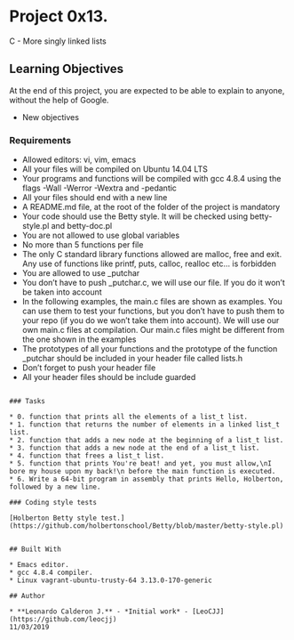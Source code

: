 # Project 0x13.

C - More singly linked lists

## Learning Objectives

At the end of this project, you are expected to be able to explain to anyone, without the help of Google.

* New objectives


### Requirements

* Allowed editors: vi, vim, emacs
* All your files will be compiled on Ubuntu 14.04 LTS
* Your programs and functions will be compiled with gcc 4.8.4 using the flags -Wall -Werror -Wextra and -pedantic
* All your files should end with a new line
* A README.md file, at the root of the folder of the project is mandatory
* Your code should use the Betty style. It will be checked using betty-style.pl and betty-doc.pl
* You are not allowed to use global variables
* No more than 5 functions per file
* The only C standard library functions allowed are malloc, free and exit. Any use of functions like printf, puts, calloc, realloc etc… is forbidden
* You are allowed to use _putchar
* You don’t have to push _putchar.c, we will use our file. If you do it won’t be taken into account
* In the following examples, the main.c files are shown as examples. You can use them to test your functions, but you don’t have to push them to your repo (if you do we won’t take them into account). We will use our own main.c files at compilation. Our main.c files might be different from the one shown in the examples
* The prototypes of all your functions and the prototype of the function _putchar should be included in your header file called lists.h
* Don’t forget to push your header file
* All your header files should be include guarded

```

### Tasks

* 0. function that prints all the elements of a list_t list.
* 1. function that returns the number of elements in a linked list_t list.
* 2. function that adds a new node at the beginning of a list_t list.
* 3. function that adds a new node at the end of a list_t list.
* 4. function that frees a list_t list.
* 5. function that prints You're beat! and yet, you must allow,\nI bore my house upon my back!\n before the main function is executed.
* 6. Write a 64-bit program in assembly that prints Hello, Holberton, followed by a new line.

### Coding style tests

[Holberton Betty style test.](https://github.com/holbertonschool/Betty/blob/master/betty-style.pl)


## Built With

* Emacs editor.
* gcc 4.8.4 compiler.
* Linux vagrant-ubuntu-trusty-64 3.13.0-170-generic

## Author

* **Leonardo Calderon J.** - *Initial work* - [LeoCJJ](https://github.com/leocjj)
11/03/2019

